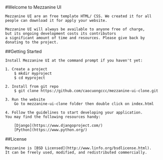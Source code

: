 #Welcome to Mezzanine UI
	
	Mezzanine UI are an free template HTML/ CSS. We created it for all people can download it for apply your website.

	Mezzanine UI will always be available to anyone free of charge,
	but its ongoing development costs its contributors 
	a significant amount of time and resources. Please give back by donating to the project.

##Getting Started

	Install Mezzanine UI at the command prompt if you haven't yet:

	1. Create a project
		$ mkdir myproject
		$ cd myproject

	2. Install from git repo
		$ git clone https://github.com/caocuongccc/mezzanine-ui-clone.git

	3. Run the website
		Go to mezzanine-ui-clone folder then double click on index.html

	4. Follow the guidelines to start developing your application. 
	You may find the following resources handy:

		[Django](https://www.djangoproject.com/)
		[Python](https://www.python.org/)
		
		

##License

	Mezzanine is [BSD Licensed](http://www.linfo.org/bsdlicense.html). 
	It can be freely used, modified, and redistributed commercially.